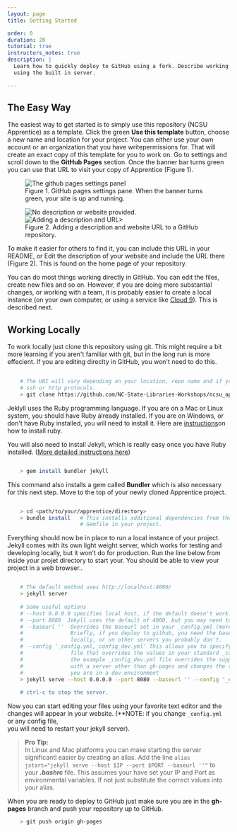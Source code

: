 ```yaml
---
layout: page
title: Getting Started

order: 0
duration: 20
tutorial: true
instructors_notes: true
description: |
  Learn how to quickly deploy to GitHub using a fork. Describe working locally,
  using the built in server.

---
```


## The Easy Way

The easiest way to get started is to simply use this repository (NCSU Apprentice) as a 
template. Click the green **Use this template** button, choose a new name and location
for your project. You can either use your own account or an organization that you have 
writepermissions for. That will create an exact copy of this template for you to work 
on. Go to settings and scroll down to the **GitHub Pages** section. Once the banner bar 
turns green you can use that URL to visit your copy of Apprentice (Figure 1).

<div class="row fig-array">
    <div class="col col-lg">
        <figure>
          <img src="{{ site.baseurl }}/assets/img/getting_started/ghpages_settings.png" 
               alt="The github pages settings panel"/>
          <figcaption>
            Figure 1. GitHub pages settings pane. When the banner turns green, 
            your site is up and running.
          </figcaption>
        </figure>
    </div>
    <div class="col col-md">
      <figure>
        <div class="row fig-array">
          <div class="col col-md">
            <img src="{{ site.baseurl }}/assets/img/getting_started/no_desc.png" alt="No description or website provided."/>
          </div>
        </div>
        <div class="row fig-array">
          <div class="col col-md">
            <img src="{{ site.baseurl }}/assets/img/getting_started/edit_desc.png" alt="Adding a description and URL>"/>
          </div>
        </div>
        <figcaption>Figure 2. Adding a description and website URL to a GitHub repository.</figcaption>
      </figure>
    </div>
</div>



To make it easier for others to find it, you can include this URL in your README,
or Edit the description of your website and include the URL there (Figure 2). 
This is found on the home page of your repository.

You can do most things working directly in GitHub. You can edit the files, create
new files and so on. However, if you are doing more substantial changes, or
working with a team, it is probably easier to create a local instance (on
your own computer, or using a service like [Cloud 9](https://c9.io/rob_0)).
This is described next.

## Working Locally

To work locally just clone this repository using git. This might require a bit
more learning if you aren't familiar with git, but in the long run is 
more effecient. If you are editing direclty in GitHub,  you won't need to do this.

```bash
    
    # The URI will vary depending on your location, repo name and if you use 
    # ssh or http protocols.
    > git clone https://github.com/NC-State-Libraries-Workshops/ncsu_apprentice.git
```

Jeklyll uses the Ruby programming language. If you are on a Mac or Linux system, 
you should have Ruby already installed. If you are on Windows, or don't have 
Ruby installed, you will need to install it. Here are 
[instructions](https://www.ruby-lang.org/en/documentation/installation/)on how to 
install ruby.

You will also need to install Jekyll, which is really easy once you have Ruby 
installed. ([More detailed instructions here](https://jekyllrb.com/docs/installation/))

```bash

    > gem install bundler jekyll
```

This command also installs a gem called **Bundler** which is also necessary 
for this next step. Move to the top of your newly cloned Apprentice project.

```bash

    > cd <path/to/your/apprentice/directory>
    > bundle install   # This installs additional dependencies from the 
                       # Gemfile in your project.
```

Everything should now be in place to run a local instance of your project. 
Jekyll comes with its own light weight server, which works for testing and 
developing locally, but it won't do for production. Run the line 
below from inside your projet directory to start your. You should be able to 
view your project in a web browser.. 

```bash

    # The default method uses http://localhost:4000/
    > jekyll server
    
    # Some useful options
    # --host 0.0.0.0 specifies local host, if the default doesn't work.
    # --port 8080  Jekyll uses the default of 4000, but you may need to change this.
    # --baseurl ''  Overrides the baseurl set in your _config.yml (more on this later.)
    #               Briefly, if you deploy to github, you need the baseurl, deploying
    #               locally, or on other servers you probably don't.
    # --config '_config.yml,_config_dev.yml' This allows you to specify a development config
    #               file that overrides the values in your standard _config.yml file. If you 
    #               the example _config_dev.yml file overrides the supporting file path to work
    #               with a server other than gh-pages and changes the title to make it obvious 
    #               you are in a dev environment
    > jekyll serve --host 0.0.0.0 --port 8080 --baseurl '' --config '_config.yml,_config_dev.yml"
    
    # ctrl-c to stop the server.
```



Now you can start editing your files using your favorite text editor and the
changes will appear in your website. (**NOTE: if you change `_config.yml` or any config file,  
you will need to restart your jekyll server).

> **Pro Tip:**  
> In Linux and Mac platforms you can make starting the server significantl easier by
> creating an alias. Add the line `alias jstart="jekyll serve --host $IP --port $PORT --baseurl ''"` to
> your **_.bashrc_** file. This assumes your have set your IP and Port as environmental variables. If not
> just substitute the correct values into your alias.


When you are ready to deploy to GitHub just make sure you are in the 
**gh-pages** branch and push your repository up to GitHub.

```bash 
    > git push origin gh-pages
```










